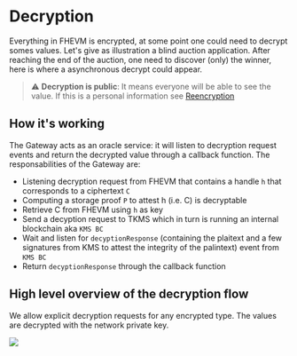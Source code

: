 # Decryption

Everything in FHEVM is encrypted, at some point one could need to decrypt somes values. Let's give as illustration a blind auction application.
After reaching the end of the auction, one need to discover (only) the winner, here is where a asynchronous decrypt could appear. 


> :warning: **Decryption is public**: It means everyone will be able to see the value. If this is a personal information see [Reencryption](./reencryption.md)

## How it's working

The Gateway acts as an oracle service: it will listen to decryption request events and return the decrypted value through a callback function.
The responsabilities of the Gateway are:
- Listening decryption request from FHEVM that contains a handle `h` that corresponds to a  ciphertext `C`
- Computing a storage proof `P` to attest h (i.e. C)  is decryptable
- Retrieve C from FHEVM using `h` as key
- Send a decyption request to TKMS which in turn is running an internal blockchain aka `KMS BC`
- Wait and listen for `decyptionResponse` (containing the plaitext and a few signatures from KMS to attest the integrity of the palintext) event from `KMS BC`
- Return `decyptionResponse` through the callback function

## High level overview of the decryption flow 

We allow explicit decryption requests for any encrypted type. The values are decrypted with the network private key.

![](asyncDecrypt.png)






